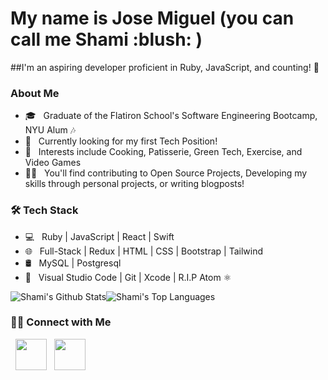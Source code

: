 <h1> My name is Jose Miguel (you can call me Shami :blush: ) </h1>
##I'm an aspiring developer proficient in Ruby, JavaScript, and counting! 👋
<h3> About Me </h3>

- 🎓 &nbsp; Graduate of the Flatiron School's Software Engineering Bootcamp, NYU Alum :notes:
- 💼 &nbsp; Currently looking for my first Tech Position!
- 🌱 &nbsp; Interests include Cooking, Patisserie, Green Tech, Exercise, and Video Games
- :technologist: &nbsp; You'll find contributing to Open Source Projects, Developing my skills through personal projects, or writing blogposts!

<h3>🛠 Tech Stack</h3>

- 💻 &nbsp; Ruby | JavaScript | React | Swift
- 🌐 &nbsp; Full-Stack | Redux | HTML | CSS | Bootstrap | Tailwind 
- 🛢 &nbsp; MySQL | Postgresql
- 🔧 &nbsp; Visual Studio Code  | Git | Xcode | R.I.P Atom :atom_symbol:	

<div div style="display: flex; flex-direction: row;" dir="auto">
<img align="center" src="https://github-readme-stats.vercel.app/api?username=shamitomita&include_all_commits=true&count_private=true&show_icons=true&line_height=20&title_color=7A7ADB&icon_color=2234AE&text_color=D3D3D3&bg_color=0,000000,130F40" alt="Shami's Github Stats">

<img align="center" src="https://github-readme-stats.vercel.app/api/top-langs/?username=shamitomita&layout=compact&text_color=daf7dc&bg_color=151515" alt="Shami's Top Languages">
</div>

<h3> 🤝🏻 Connect with Me </h3>

<p align="left">
&nbsp; <a href="https://www.linkedin.com/in/shami-tomita-rodriguez/" target="_blank" rel="noopener noreferrer"><img src="https://img.icons8.com/plasticine/100/000000/linkedin.png" width="50" /></a>
&nbsp; <a href="mailto:shamitomita@gmail.com" target="_blank" rel="noopener noreferrer"><img src="https://img.icons8.com/plasticine/100/000000/gmail.png"  width="50" /></a>
</p>
